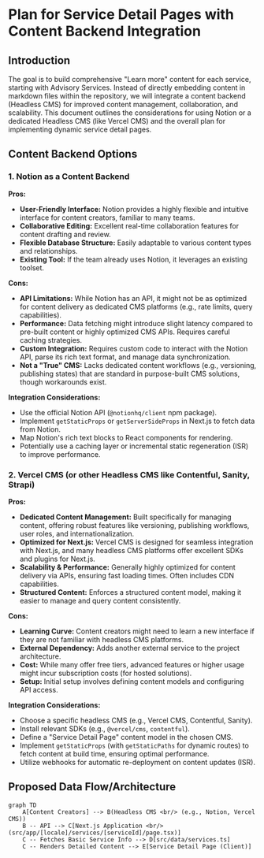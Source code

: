 # Plan for Service Detail Pages with Content Backend Integration

## Introduction
The goal is to build comprehensive "Learn more" content for each service, starting with Advisory Services. Instead of directly embedding content in markdown files within the repository, we will integrate a content backend (Headless CMS) for improved content management, collaboration, and scalability. This document outlines the considerations for using Notion or a dedicated Headless CMS (like Vercel CMS) and the overall plan for implementing dynamic service detail pages.

## Content Backend Options

### 1. Notion as a Content Backend

**Pros:**
*   **User-Friendly Interface:** Notion provides a highly flexible and intuitive interface for content creators, familiar to many teams.
*   **Collaborative Editing:** Excellent real-time collaboration features for content drafting and review.
*   **Flexible Database Structure:** Easily adaptable to various content types and relationships.
*   **Existing Tool:** If the team already uses Notion, it leverages an existing toolset.

**Cons:**
*   **API Limitations:** While Notion has an API, it might not be as optimized for content delivery as dedicated CMS platforms (e.g., rate limits, query capabilities).
*   **Performance:** Data fetching might introduce slight latency compared to pre-built content or highly optimized CMS APIs. Requires careful caching strategies.
*   **Custom Integration:** Requires custom code to interact with the Notion API, parse its rich text format, and manage data synchronization.
*   **Not a "True" CMS:** Lacks dedicated content workflows (e.g., versioning, publishing states) that are standard in purpose-built CMS solutions, though workarounds exist.

**Integration Considerations:**
*   Use the official Notion API (`@notionhq/client` npm package).
*   Implement `getStaticProps` or `getServerSideProps` in Next.js to fetch data from Notion.
*   Map Notion's rich text blocks to React components for rendering.
*   Potentially use a caching layer or incremental static regeneration (ISR) to improve performance.

### 2. Vercel CMS (or other Headless CMS like Contentful, Sanity, Strapi)

**Pros:**
*   **Dedicated Content Management:** Built specifically for managing content, offering robust features like versioning, publishing workflows, user roles, and internationalization.
*   **Optimized for Next.js:** Vercel CMS is designed for seamless integration with Next.js, and many headless CMS platforms offer excellent SDKs and plugins for Next.js.
*   **Scalability & Performance:** Generally highly optimized for content delivery via APIs, ensuring fast loading times. Often includes CDN capabilities.
*   **Structured Content:** Enforces a structured content model, making it easier to manage and query content consistently.

**Cons:**
*   **Learning Curve:** Content creators might need to learn a new interface if they are not familiar with headless CMS platforms.
*   **External Dependency:** Adds another external service to the project architecture.
*   **Cost:** While many offer free tiers, advanced features or higher usage might incur subscription costs (for hosted solutions).
*   **Setup:** Initial setup involves defining content models and configuring API access.

**Integration Considerations:**
*   Choose a specific headless CMS (e.g., Vercel CMS, Contentful, Sanity).
*   Install relevant SDKs (e.g., `@vercel/cms`, `contentful`).
*   Define a "Service Detail Page" content model in the chosen CMS.
*   Implement `getStaticProps` (with `getStaticPaths` for dynamic routes) to fetch content at build time, ensuring optimal performance.
*   Utilize webhooks for automatic re-deployment on content updates (ISR).

## Proposed Data Flow/Architecture

```mermaid
graph TD
    A[Content Creators] --> B(Headless CMS <br/> (e.g., Notion, Vercel CMS))
    B -- API --> C[Next.js Application <br/> (src/app/[locale]/services/[serviceId]/page.tsx)]
    C -- Fetches Basic Service Info --> D[src/data/services.ts]
    C -- Renders Detailed Content --> E[Service Detail Page (Client)]
